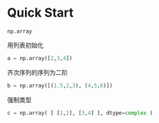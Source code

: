 # Quick Start

`np.array`

用列表初始化

```py
a = np.array([2,3,4])
```

齐次序列的序列为二阶

```py
b = np.array([(1.5,2,3), (4,5,6)])
```

强制类型

```py
c = np.array( [ [1,2], [3,4] ], dtype=complex )
```



